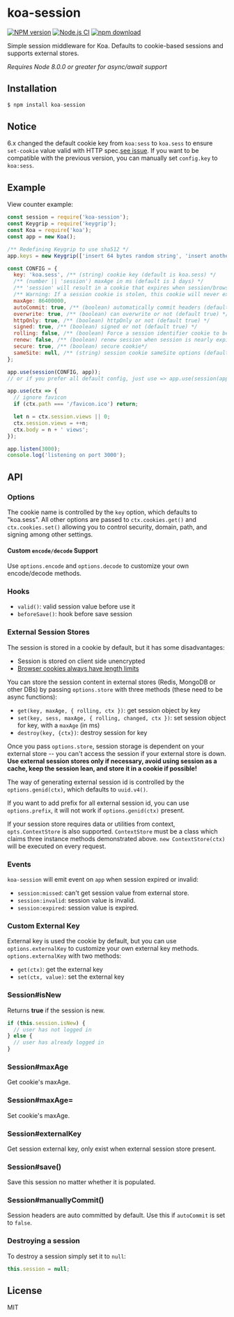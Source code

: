 # koa-session

[![NPM version][npm-image]][npm-url]
[![Node.js CI](https://github.com/koajs/session/actions/workflows/nodejs.yml/badge.svg)](https://github.com/koajs/session/actions/workflows/nodejs.yml)
[![npm download][download-image]][download-url]

[npm-image]: https://img.shields.io/npm/v/koa-session.svg?style=flat-square
[npm-url]: https://npmjs.org/package/koa-session
[download-image]: https://img.shields.io/npm/dm/koa-session.svg?style=flat-square
[download-url]: https://npmjs.org/package/koa-session

 Simple session middleware for Koa. Defaults to cookie-based sessions and supports external stores.

 *Requires Node 8.0.0 or greater for async/await support*

## Installation

```js
$ npm install koa-session
```

## Notice

6.x changed the default cookie key from `koa:sess` to `koa.sess` to ensure `set-cookie` value valid with HTTP spec.[see issue](https://github.com/koajs/session/issues/28). If you want to be compatible with the previous version, you can manually set `config.key` to `koa:sess`.

## Example

  View counter example:

```js
const session = require('koa-session');
const Keygrip = require('keygrip');
const Koa = require('koa');
const app = new Koa();

/** Redefining Keygrip to use sha512 */
app.keys = new Keygrip(['insert 64 bytes random string', 'insert another 64 bytes random string'], 'sha512');

const CONFIG = {
  key: 'koa.sess', /** (string) cookie key (default is koa.sess) */
  /** (number || 'session') maxAge in ms (default is 1 days) */
  /** 'session' will result in a cookie that expires when session/browser is closed */
  /** Warning: If a session cookie is stolen, this cookie will never expire */
  maxAge: 86400000,
  autoCommit: true, /** (boolean) automatically commit headers (default true) */
  overwrite: true, /** (boolean) can overwrite or not (default true) */
  httpOnly: true, /** (boolean) httpOnly or not (default true) */
  signed: true, /** (boolean) signed or not (default true) */
  rolling: false, /** (boolean) Force a session identifier cookie to be set on every response. The expiration is reset to the original maxAge, resetting the expiration countdown. (default is false) */
  renew: false, /** (boolean) renew session when session is nearly expired, so we can always keep user logged in. (default is false)*/
  secure: true, /** (boolean) secure cookie*/
  sameSite: null, /** (string) session cookie sameSite options (default null, don't set it) */
};

app.use(session(CONFIG, app));
// or if you prefer all default config, just use => app.use(session(app));

app.use(ctx => {
  // ignore favicon
  if (ctx.path === '/favicon.ico') return;

  let n = ctx.session.views || 0;
  ctx.session.views = ++n;
  ctx.body = n + ' views';
});

app.listen(3000);
console.log('listening on port 3000');
```

## API

### Options

  The cookie name is controlled by the `key` option, which defaults
  to "koa.sess". All other options are passed to `ctx.cookies.get()` and
  `ctx.cookies.set()` allowing you to control security, domain, path,
  and signing among other settings.

#### Custom `encode/decode` Support

  Use `options.encode` and `options.decode` to customize your own encode/decode methods.

### Hooks

  - `valid()`: valid session value before use it
  - `beforeSave()`: hook before save session

### External Session Stores

  The session is stored in a cookie by default, but it has some disadvantages:

  - Session is stored on client side unencrypted
  - [Browser cookies always have length limits](http://browsercookielimits.squawky.net/)


  You can store the session content in external stores (Redis, MongoDB or other DBs) by passing `options.store` with three methods (these need to be async functions):

  - `get(key, maxAge, { rolling, ctx })`: get session object by key
  - `set(key, sess, maxAge, { rolling, changed, ctx })`: set session object for key, with a `maxAge` (in ms)
  - `destroy(key, {ctx})`: destroy session for key


  Once you pass `options.store`, session storage is dependent on your external store -- you can't access the session if your external store is down. **Use external session stores only if necessary, avoid using session as a cache, keep the session lean, and store it in a cookie if possible!**


  The way of generating external session id is controlled by the `options.genid(ctx)`, which defaults to `uuid.v4()`.

  If you want to add prefix for all external session id, you can use `options.prefix`, it will not work if `options.genid(ctx)` present.

  If your session store requires data or utilities from context, `opts.ContextStore` is also supported. `ContextStore` must be a class which claims three instance methods demonstrated above. `new ContextStore(ctx)` will be executed on every request.

### Events

`koa-session` will emit event on `app` when session expired or invalid:

- `session:missed`: can't get session value from external store.
- `session:invalid`: session value is invalid.
- `session:expired`: session value is expired.

### Custom External Key

External key is used the cookie by default, but you can use `options.externalKey` to customize your own external key methods. `options.externalKey` with two methods:

- `get(ctx)`: get the external key
- `set(ctx, value)`: set the external key

### Session#isNew

  Returns __true__ if the session is new.

```js
if (this.session.isNew) {
  // user has not logged in
} else {
  // user has already logged in
}
```

### Session#maxAge

  Get cookie's maxAge.

### Session#maxAge=

  Set cookie's maxAge.

### Session#externalKey

  Get session external key, only exist when external session store present.

### Session#save()

  Save this session no matter whether it is populated.

### Session#manuallyCommit()

  Session headers are auto committed by default. Use this if `autoCommit` is set to `false`.

### Destroying a session

  To destroy a session simply set it to `null`:

```js
this.session = null;
```

## License

  MIT
